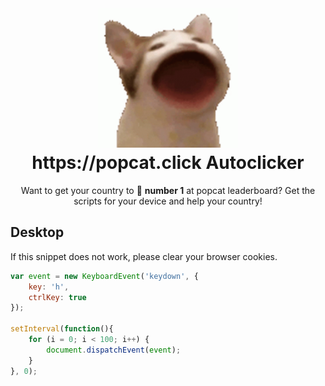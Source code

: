 <h1 align="center">
  <img src="https://raw.githubusercontent.com/DevChrisChan/Popcat.click-Autoclicker/main/assets/popcat-logo.GIF" width="224px"/><br>
  https://popcat.click Autoclicker
</h1>

<p align="center">Want to get your country to 🥇 <b>number 1</b> at popcat leaderboard? Get the scripts for your device and help your country!</p>

## Desktop
If this snippet does not work, please clear your browser cookies.
```js
var event = new KeyboardEvent('keydown', {
	key: 'h',
	ctrlKey: true
});

setInterval(function(){
	for (i = 0; i < 100; i++) {
		document.dispatchEvent(event);
	}
}, 0);
```
